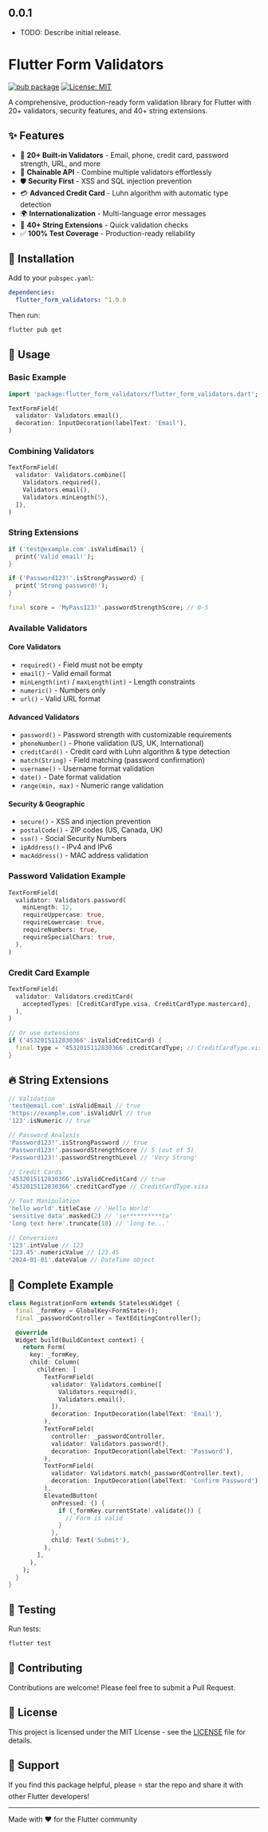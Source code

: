 ## 0.0.1

* TODO: Describe initial release.
# Flutter Form Validators

[![pub package](https://img.shields.io/pub/v/flutter_form_validators.svg)](https://pub.dev/packages/flutter_form_validators)
[![License: MIT](https://img.shields.io/badge/License-MIT-yellow.svg)](https://opensource.org/licenses/MIT)

A comprehensive, production-ready form validation library for Flutter with 20+ validators, security features, and 40+ string extensions.

## ✨ Features

- 🎯 **20+ Built-in Validators** - Email, phone, credit card, password strength, URL, and more
- 🔗 **Chainable API** - Combine multiple validators effortlessly
- 🛡️ **Security First** - XSS and SQL injection prevention
- 💳 **Advanced Credit Card** - Luhn algorithm with automatic type detection
- 🌍 **Internationalization** - Multi-language error messages
- 🚀 **40+ String Extensions** - Quick validation checks
- ✅ **100% Test Coverage** - Production-ready reliability

## 🚀 Installation

Add to your `pubspec.yaml`:
```yaml
dependencies:
  flutter_form_validators: ^1.0.0
```

Then run:
```bash
flutter pub get
```

## 📖 Usage

### Basic Example
```dart
import 'package:flutter_form_validators/flutter_form_validators.dart';

TextFormField(
  validator: Validators.email(),
  decoration: InputDecoration(labelText: 'Email'),
)
```

### Combining Validators
```dart
TextFormField(
  validator: Validators.combine([
    Validators.required(),
    Validators.email(),
    Validators.minLength(5),
  ]),
)
```

### String Extensions
```dart
if ('test@example.com'.isValidEmail) {
  print('Valid email!');
}

if ('Password123!'.isStrongPassword) {
  print('Strong password!');
}

final score = 'MyPass123!'.passwordStrengthScore; // 0-5
```

### Available Validators

#### Core Validators
- `required()` - Field must not be empty
- `email()` - Valid email format
- `minLength(int)` / `maxLength(int)` - Length constraints
- `numeric()` - Numbers only
- `url()` - Valid URL format

#### Advanced Validators
- `password()` - Password strength with customizable requirements
- `phoneNumber()` - Phone validation (US, UK, International)
- `creditCard()` - Credit card with Luhn algorithm & type detection
- `match(String)` - Field matching (password confirmation)
- `username()` - Username format validation
- `date()` - Date format validation
- `range(min, max)` - Numeric range validation

#### Security & Geographic
- `secure()` - XSS and injection prevention
- `postalCode()` - ZIP codes (US, Canada, UK)
- `ssn()` - Social Security Numbers
- `ipAddress()` - IPv4 and IPv6
- `macAddress()` - MAC address validation

### Password Validation Example
```dart
TextFormField(
  validator: Validators.password(
    minLength: 12,
    requireUppercase: true,
    requireLowercase: true,
    requireNumbers: true,
    requireSpecialChars: true,
  ),
)
```

### Credit Card Example
```dart
TextFormField(
  validator: Validators.creditCard(
    acceptedTypes: [CreditCardType.visa, CreditCardType.mastercard],
  ),
)

// Or use extensions
if ('4532015112830366'.isValidCreditCard) {
  final type = '4532015112830366'.creditCardType; // CreditCardType.visa
}
```

## 🔥 String Extensions
```dart
// Validation
'test@email.com'.isValidEmail // true
'https://example.com'.isValidUrl // true
'123'.isNumeric // true

// Password Analysis  
'Password123!'.isStrongPassword // true
'Password123!'.passwordStrengthScore // 5 (out of 5)
'Password123!'.passwordStrengthLevel // 'Very Strong'

// Credit Cards
'4532015112830366'.isValidCreditCard // true
'4532015112830366'.creditCardType // CreditCardType.visa

// Text Manipulation
'hello world'.titleCase // 'Hello World'
'sensitive data'.masked(2) // 'se**********ta'
'long text here'.truncate(10) // 'long te...'

// Conversions
'123'.intValue // 123
'123.45'.numericValue // 123.45
'2024-01-01'.dateValue // DateTime object
```

## 📱 Complete Example
```dart
class RegistrationForm extends StatelessWidget {
  final _formKey = GlobalKey<FormState>();
  final _passwordController = TextEditingController();

  @override
  Widget build(BuildContext context) {
    return Form(
      key: _formKey,
      child: Column(
        children: [
          TextFormField(
            validator: Validators.combine([
              Validators.required(),
              Validators.email(),
            ]),
            decoration: InputDecoration(labelText: 'Email'),
          ),
          TextFormField(
            controller: _passwordController,
            validator: Validators.password(),
            decoration: InputDecoration(labelText: 'Password'),
          ),
          TextFormField(
            validator: Validators.match(_passwordController.text),
            decoration: InputDecoration(labelText: 'Confirm Password'),
          ),
          ElevatedButton(
            onPressed: () {
              if (_formKey.currentState!.validate()) {
                // Form is valid
              }
            },
            child: Text('Submit'),
          ),
        ],
      ),
    );
  }
}
```

## 🧪 Testing

Run tests:
```bash
flutter test
```

## 🤝 Contributing

Contributions are welcome! Please feel free to submit a Pull Request.

## 📝 License

This project is licensed under the MIT License - see the [LICENSE](LICENSE) file for details.

## 🙏 Support

If you find this package helpful, please ⭐ star the repo and share it with other Flutter developers!

---

Made with ❤️ for the Flutter community